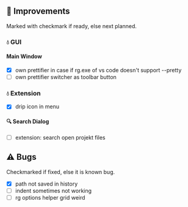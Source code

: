 <!--

Version:     v2.9.0-beta
PrevVersion: v2.8.1-beta

Help Formatting:
https://docs.github.com/en/get-started/writing-on-github/getting-started-with-writing-and-formatting-on-github/basic-writing-and-formatting-syntax, 
https://github.com/ikatyang/emoji-cheat-sheet/blob/master/README.md)

### :mag: Search Dialog
# + new feature
# + new feature
 
### :warning: Bug Fixes
#* bug

-->

## :rocket: Improvements 
Marked with checkmark if ready, else next planned.

### :droplet: GUI

#### Main Window
- [x] own prettifier in case if rg.exe of vs code doesn't support --pretty
- [ ] own prettifier switcher as toolbar button

<!-- #### :mag: Search Dialog -->

### :droplet: Extension
- [x] drip icon in menu

#### :mag: Search Dialog
- [ ] extension: search open projekt files

## :warning: Bugs 
Checkmarked if fixed, else it is known bug.
- [x] path not saved in history
- [ ] indent sometimes not working
- [ ] rg options helper grid weird
